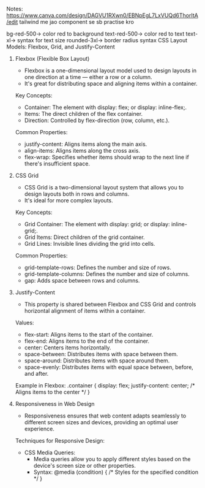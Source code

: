 Notes: 
https://www.canva.com/design/DAGVU1RXwn0/EBNpEgL7LxVUQd6ThorItA/edit
tailwind me jao component  se sb practise kro

bg-red-500-> color red to background
text-red-500-> color red to text
text-xl-> syntax for text size
rounded-3xl-> border radius syntax
CSS Layout Models: Flexbox, Grid, and Justify-Content

1. Flexbox (Flexible Box Layout)
   - Flexbox is a one-dimensional layout model used to design layouts in one direction at a time — either a row or a column.
   - It's great for distributing space and aligning items within a container.

   Key Concepts:
   - Container: The element with display: flex; or display: inline-flex;.
   - Items: The direct children of the flex container.
   - Direction: Controlled by flex-direction (row, column, etc.).

   Common Properties:
   - justify-content: Aligns items along the main axis.
   - align-items: Aligns items along the cross axis.
   - flex-wrap: Specifies whether items should wrap to the next line if there's insufficient space.

2. CSS Grid
   - CSS Grid is a two-dimensional layout system that allows you to design layouts both in rows and columns.
   - It's ideal for more complex layouts.

   Key Concepts:
   - Grid Container: The element with display: grid; or display: inline-grid;.
   - Grid Items: Direct children of the grid container.
   - Grid Lines: Invisible lines dividing the grid into cells.

   Common Properties:
   - grid-template-rows: Defines the number and size of rows.
   - grid-template-columns: Defines the number and size of columns.
   - gap: Adds space between rows and columns.

3. Justify-Content
   - This property is shared between Flexbox and CSS Grid and controls horizontal alignment of items within a container.

   Values:
   - flex-start: Aligns items to the start of the container.
   - flex-end: Aligns items to the end of the container.
   - center: Centers items horizontally.
   - space-between: Distributes items with space between them.
   - space-around: Distributes items with space around them.
   - space-evenly: Distributes items with equal space between, before, and after.

   Example in Flexbox:
   .container {
       display: flex;
       justify-content: center; /* Aligns items to the center */
   }

4. Responsiveness in Web Design
   - Responsiveness ensures that web content adapts seamlessly to different screen sizes and devices, providing an optimal user experience.

   Techniques for Responsive Design:
   - CSS Media Queries:
     - Media queries allow you to apply different styles based on the device's screen size or other properties.
     - Syntax:
     @media (condition) {
         /* Styles for the specified condition */
     }

